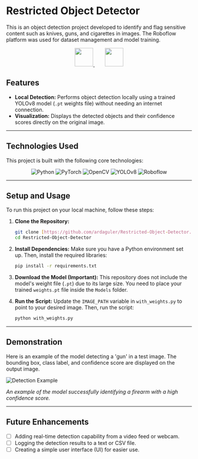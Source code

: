 # Restricted Object Detector

This is an object detection project developed to identify and flag sensitive content such as knives, guns, and cigarettes in images. The Roboflow platform was used for dataset management and model training.

<p align="center">
  <a href="https://roboflow.com" target="_blank">
    <img src="https://techcrunch.com/wp-content/uploads/2021/01/roboflow_raccoon_full.png" height="50">
  </a>
  &nbsp;&nbsp;&nbsp;&nbsp;&nbsp;&nbsp;
  <a href="https://ultralytics.com" target="_blank">
    <img src="https://cdn.prod.website-files.com/680a070c3b99253410dd3dcf/680a070c3b99253410dd3e88_UltralyticsYOLO_full_blue.svg" height="50">
  </a>
</p>

## Features

- **Local Detection:** Performs object detection locally using a trained YOLOv8 model (`.pt` weights file) without needing an internet connection.
- **Visualization:** Displays the detected objects and their confidence scores directly on the original image.

---

## Technologies Used

This project is built with the following core technologies:

<p align="center">
  <img src="https://img.shields.io/badge/Python-3776AB?style=for-the-badge&logo=python&logoColor=white" alt="Python">
  <img src="https://img.shields.io/badge/PyTorch-EE4C2C?style=for-the-badge&logo=pytorch&logoColor=white" alt="PyTorch">
  <img src="https://img.shields.io/badge/OpenCV-5C3EE8?style=for-the-badge&logo=opencv&logoColor=white" alt="OpenCV">
  <img src="https://img.shields.io/badge/YOLOv8-8D44AD?style=for-the-badge&logoColor=white" alt="YOLOv8">
  <img src="https://img.shields.io/badge/Roboflow-000000?style=for-the-badge&logo=roboflow&logoColor=white" alt="Roboflow">
</p>

---

## Setup and Usage

To run this project on your local machine, follow these steps:

1.  **Clone the Repository:**
    ```bash
    git clone [https://github.com/ardaguler/Restricted-Object-Detector.git](https://github.com/ardaguler/Restricted-Object-Detector.git)
    cd Restricted-Object-Detector
    ```

2.  **Install Dependencies:**
    Make sure you have a Python environment set up. Then, install the required libraries:
    ```bash
    pip install -r requirements.txt
    ```

3.  **Download the Model (Important):**
    This repository does not include the model's weight file (`.pt`) due to its large size. You need to place your trained `weights.pt` file inside the `Models` folder.

4.  **Run the Script:**
    Update the `IMAGE_PATH` variable in `with_weights.py` to point to your desired image. Then, run the script:
    ```bash
    python with_weights.py
    ```
---

## Demonstration

Here is an example of the model detecting a 'gun' in a test image. The bounding box, class label, and confidence score are displayed on the output image.

![Detection Example](https://github.com/user-attachments/assets/a6ef177f-d69b-443e-bd1b-4a284d8572d2)

*An example of the model successfully identifying a firearm with a high confidence score.*

---

## Future Enhancements

- [ ] Adding real-time detection capability from a video feed or webcam.
- [ ] Logging the detection results to a text or CSV file.
- [ ] Creating a simple user interface (UI) for easier use.